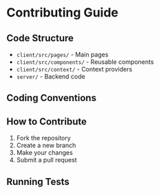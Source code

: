 # Contributing Guide

## Code Structure
- `client/src/pages/` - Main pages
- `client/src/components/` - Reusable components
- `client/src/context/` - Context providers
- `server/` - Backend code

## Coding Conventions
<!-- Add conventions here -->

## How to Contribute
1. Fork the repository
2. Create a new branch
3. Make your changes
4. Submit a pull request

## Running Tests
<!-- Add test instructions here --> 